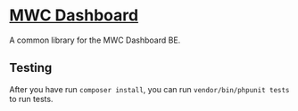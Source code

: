 # [MWC Dashboard](https://gdcorp-partners.github.io/mwc-dashboard/)

A common library for the MWC Dashboard BE.

## Testing

After you have run `composer install`, you can run `vendor/bin/phpunit tests` to run tests.

